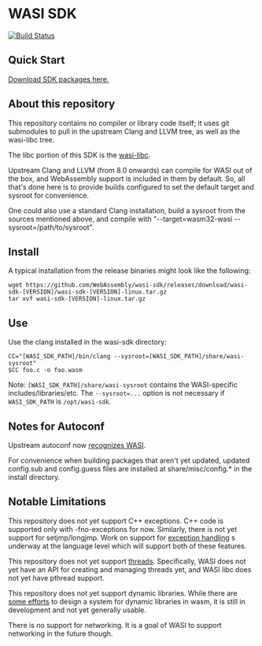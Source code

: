 # WASI SDK

[![Build Status](https://dev.azure.com/CraneStation/wasi-sdk/_apis/build/status/CraneStation.wasi-sdk?branchName=master)](https://dev.azure.com/CraneStation/wasi-sdk/_build/latest?definitionId=2&branchName=master)

## Quick Start

[Download SDK packages here.](https://github.com/CraneStation/wasi-sdk/releases)

## About this repository

This repository contains no compiler or library code itself; it uses
git submodules to pull in the upstream Clang and LLVM tree, as well as the
wasi-libc tree.

The libc portion of this SDK is the
[wasi-libc](https://github.com/CraneStation/wasi-libc).

Upstream Clang and LLVM (from 8.0 onwards) can compile for WASI out of the box,
and WebAssembly support is included in them by default. So, all that's done here
is to provide builds configured to set the default target and sysroot for
convenience.

One could also use a standard Clang installation, build a sysroot from the
sources mentioned above, and compile with
"--target=wasm32-wasi --sysroot=/path/to/sysroot".

## Install

A typical installation from the release binaries might look like the following:
```shell script
wget https://github.com/WebAssembly/wasi-sdk/releases/download/wasi-sdk-[VERSION]/wasi-sdk-[VERSION]-linux.tar.gz
tar xvf wasi-sdk-[VERSION]-linux.tar.gz
```

## Use

Use the clang installed in the wasi-sdk directory:
```shell script
CC="[WASI_SDK_PATH]/bin/clang --sysroot=[WASI_SDK_PATH]/share/wasi-sysroot"
$CC foo.c -o foo.wasm
```
Note: `[WASI_SDK_PATH]/share/wasi-sysroot` contains the WASI-specific includes/libraries/etc. The `--sysroot=...` option
is not necessary if `WASI_SDK_PATH` is `/opt/wasi-sdk`.

## Notes for Autoconf

Upstream autoconf now
[recognizes WASI](http://lists.gnu.org/archive/html/config-patches/2019-04/msg00001.html).

For convenience when building packages that aren't yet updated, updated
config.sub and config.guess files are installed at share/misc/config.\*
in the install directory.

## Notable Limitations

This repository does not yet support C++ exceptions. C++ code is
supported only with -fno-exceptions for now. Similarly, there is not
yet support for setjmp/longjmp. Work on support for [exception handling] 
s underway at the language level which will support both of these
features.

[exception handling]: https://github.com/WebAssembly/exception-handling/

This repository does not yet support [threads]. Specifically, WASI does
not yet have an API for creating and managing threads yet, and WASI libc
does not yet have pthread support.

[threads]: https://github.com/WebAssembly/threads

This repository does not yet support dynamic libraries. While there are
[some efforts](https://github.com/WebAssembly/tool-conventions/blob/master/DynamicLinking.md)
to design a system for dynamic libraries in wasm, it is still in development
and not yet generally usable.

There is no support for networking. It is a goal of WASI to support networking
in the future though.
